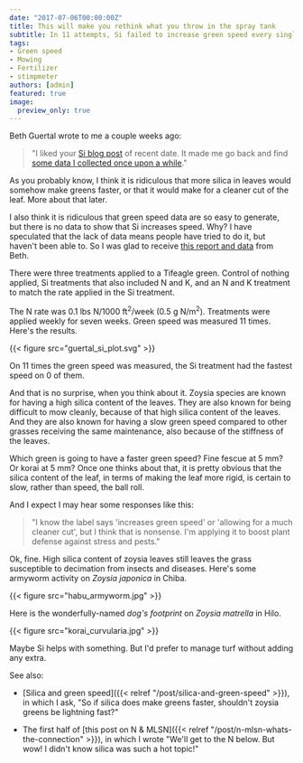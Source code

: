 ```yaml
---
date: "2017-07-06T00:00:00Z"
title: This will make you rethink what you throw in the spray tank
subtitle: In 11 attempts, Si failed to increase green speed every single time
tags:
- Green speed
- Mowing
- Fertilizer
- stimpmeter
authors: [admin]
featured: true
image:
  preview_only: true
---
```


Beth Guertal wrote to me a couple weeks ago:

> "I liked your [Si blog post](http://www.blog.asianturfgrass.com/2017/06/i-dont-really-need-to-show-any-data-for-this-to-be-certain.html) of recent date. It made me go back and find [some data I collected once upon a while](http://www.files.asianturfgrass.com/FinalResultsSiTest2012.pdf)."

As you probably know, I think it is ridiculous that more silica in leaves would somehow make greens faster, or that it would make for a cleaner cut of the leaf. More about that later. 

I also think it is ridiculous that green speed data are so easy to generate, but there is no data to show that Si increases speed. Why? I have speculated that the lack of data means people have tried to do it, but haven't been able to. So I was glad to receive [this report and data](http://www.files.asianturfgrass.com/FinalResultsSiTest2012.pdf) from Beth.

There were three treatments applied to a Tifeagle green. Control of nothing applied, Si treatments that also included N and K, and an N and K treatment to match the rate applied in the Si treatment.

The N rate was 0.1 lbs N/1000 ft<sup>2</sup>/week (0.5 g N/m<sup>2</sup>). Treatments were applied weekly for seven weeks. Green speed was measured 11 times. Here's the results.

{{< figure src="guertal_si_plot.svg" >}}

On 11 times the green speed was measured, the Si treatment had the fastest speed on 0 of them. 

And that is no surprise, when you think about it. Zoysia species are known for having a high silica content of the leaves. They are also known for being difficult to mow cleanly, because of that high silica content of the leaves. And they are also known for having a slow green speed compared to other grasses receiving the same maintenance, also because of the stiffness of the leaves.

Which green is going to have a faster green speed? Fine fescue at 5 mm? Or korai at 5 mm? Once one thinks about that, it is pretty obvious that the silica content of the leaf, in terms of making the leaf more rigid, is certain to slow, rather than speed, the ball roll.

And I expect I may hear some responses like this:

> "I know the label says 'increases green speed' or 'allowing for a much cleaner cut', but I think that is nonsense. I'm applying it to boost plant defense against stress and pests."

Ok, fine. High silica content of zoysia leaves still leaves the grass susceptible to decimation from insects and diseases. Here's some armyworm activity on *Zoysia japonica* in Chiba.

{{< figure src="habu_armyworm.jpg" >}}

Here is the wonderfully-named *dog's footprint* on *Zoysia matrella* in Hilo.

{{< figure src="korai_curvularia.jpg" >}}

Maybe Si helps with something. But I'd prefer to manage turf without adding any extra.

See also: 

* [Silica and green speed]({{< relref "/post/silica-and-green-speed" >}}), in which I ask, "So if silica does make greens faster, shouldn't zoysia greens be lightning fast?"

* The first half of [this post on N & MLSN]({{< relref "/post/n-mlsn-whats-the-connection" >}}), in which I wrote "We'll get to the N below. But wow! I didn't know silica was such a hot topic!"
